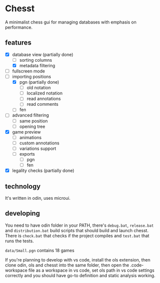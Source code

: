 # Chesst

A minimalist chess gui for managing databases with emphasis on performance.

## features

- [x] database view (partially done)
  - [ ] sorting columns
  - [x] metadata filtering
- [ ] fullscreen mode
- [ ] importing positions
  - [x] pgn (partially done)
    - [ ] old notation
    - [ ] localized notation
    - [ ] read annotations
    - [ ] read comments
  - [ ] fen
- [ ] advanced filtering
  - [ ] same position
  - [ ] opening tree
- [x] game preview
  - [ ] animations
  - [ ] custom annotations
  - [ ] variations support
  - [ ] exports
    - [ ] pgn
    - [ ] fen
- [x] legality checks (partially done)

## technology

It's written in odin, uses microui.

## developing

You need to have odin folder in your PATH, there's `debug.bat`, `release.bat` and `distribution.bat` build scripts that should build and launch chesst. There is `check.bat` that checks if the project compiles and `test.bat` that runs the tests.

`data/Small.pgn` contains 18 games

If you're planning to develop with vs code, install the ols extension, then clone odin, ols and chesst into the same folder, then open the .code-workspace file as a workspace in vs code, set ols path in vs code settings correctly and you should have go-to definition and static analysis working.
